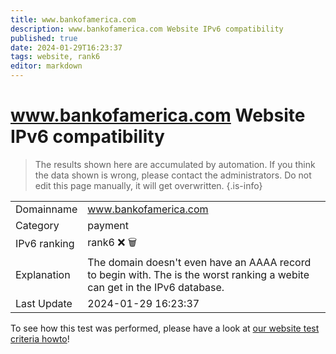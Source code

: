```yaml
---
title: www.bankofamerica.com
description: www.bankofamerica.com Website IPv6 compatibility
published: true
date: 2024-01-29T16:23:37
tags: website, rank6
editor: markdown
---
```


# www.bankofamerica.com Website IPv6 compatibility

> The results shown here are accumulated by automation. If you think the data shown is wrong, please contact the administrators. 
> Do not edit this page manually, it will get overwritten.
{.is-info}


|   |   |
| - | - |
| Domainname | www.bankofamerica.com
| Category | payment |
| IPv6 ranking | rank6 :x: :wastebasket: |
| Explanation | The domain doesn't even have an AAAA record to begin with. The is the worst ranking a webite can get in the IPv6 database. |
| Last Update | 2024-01-29 16:23:37 |

To see how this test was performed, please have a look at [our website test criteria howto](/howto/testcriteria/website)!

